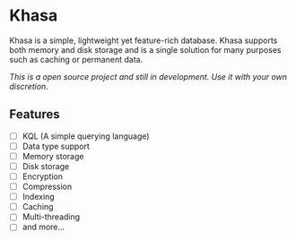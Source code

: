 # Khasa

Khasa is a simple, lightweight yet feature-rich database.
Khasa supports both memory and disk storage and is a single solution for many purposes such as caching or permanent
data.

_This is a open source project and still in development. Use it with your own discretion._

## Features
- [ ] KQL (A simple querying language)
- [ ] Data type support
- [ ] Memory storage
- [ ] Disk storage
- [ ] Encryption
- [ ] Compression
- [ ] Indexing
- [ ] Caching
- [ ] Multi-threading
- [ ] and more...